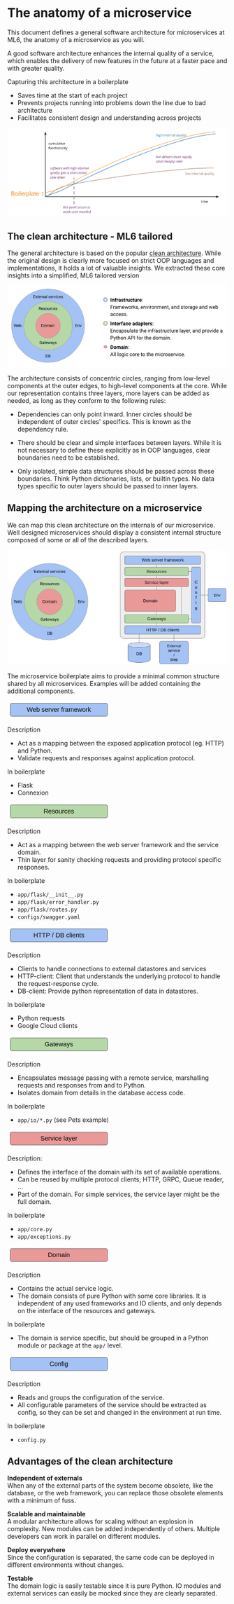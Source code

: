 # The anatomy of a microservice

This document defines a general software architecture for microservices
at ML6, the anatomy of a microservice as you will.

A good software architecture enhances the internal quality of a service,
which enables the delivery of new features in the future at a faster
pace and with greater quality.

Capturing this architecture in a boilerplate

* Saves time at the start of each project
* Prevents projects running into problems down the line due to bad
   architecture
* Facilitates consistent design and understanding across projects

![Internal quality](art/internal_quality.png)

## The clean architecture - ML6 tailored

The general architecture is based on the popular
[clean architecture](https://blog.cleancoder.com/uncle-bob/2012/08/13/the-clean-architecture.html).
While the original design is clearly more focused on strict OOP
languages and implementations, it holds a lot of valuable insights. We
extracted these core insights into a simplified, ML6 tailored version

![clean_architecture](art/clean_architecture.png)

The architecture consists of concentric circles, ranging from low-level
components at the outer edges, to high-level components at the core.
While our representation contains three layers, more layers can be added
as needed, as long as they conform to the following rules:

* Dependencies can only point inward. Inner circles should be
  independent of outer circles' specifics. This is known as the
  dependency rule.

* There should be clear and simple interfaces between layers. While it
  is not necessary to define these explicitly as in OOP languages, clear
  boundaries need to be established.
  
* Only isolated, simple data structures should be passed across these
  boundaries. Think Python dictionaries, lists, or builtin types. No
  data types specific to outer layers should be passed to inner layers.
  
  
## Mapping the architecture on a microservice

We can map this clean architecture on the internals of our microservice.
Well designed microservices should display a consistent internal
structure composed of some or all of the described layers.

![clean_anatomy](art/clean_anatomy.png)

The microservice boilerplate aims to provide a minimal common structure
shared by all microservices. Examples will be added containing the
additional components.

![Web server framework](art/web_server_framework.png)

Description

* Act as a mapping between the exposed application protocol (eg. HTTP)
  and Python. 
* Validate requests and responses against application protocol.

In boilerplate

* Flask
* Connexion

![Resources](art/resources.png)

Description 

* Act as a mapping between the web server framework and the
service domain. 
* Thin layer for sanity checking requests and providing
protocol specific responses.

In boilerplate

* `app/flask/__init__.py`
* `app/flask/error_handler.py`
* `app/flask/routes.py`
* `configs/swagger.yaml`

![HTTP / DB clients](art/HTTP_DB_clients.png)

Description 

* Clients to handle connections to external datastores and
services 
* HTTP-client: Client that understands the underlying protocol to handle
  the request-response cycle.
* DB-client: Provide python representation of data in datastores.

In boilerplate

* Python requests
* Google Cloud clients

![Gateways](art/gateways.png)

Description

* Encapsulates message passing with a remote service, marshalling
  requests and responses from and to Python.
* Isolates domain from details in the database access code. 

In boilerplate

* `app/io/*.py` (see Pets example)

![Service layer](art/service_layer.png)

Description:

* Defines the interface of the domain with its set of available operations.
* Can be reused by multiple protocol clients; HTTP, GRPC, Queue reader,
  ...
* Part of the domain. For simple services, the service layer might be
  the full domain.

In boilerplate

* `app/core.py`
* `app/exceptions.py`

![Domain](art/domain.png)

Description

* Contains the actual service logic. 
* The domain consists of pure Python with some core libraries. It is
  independent of any used frameworks and IO clients, and only depends on
  the interface of the resources and gateways. 
  
In boilerplate

* The domain is service specific, but should be grouped in a Python
  module or package at the `app/` level.
  
![config](art/config.png)

Description

* Reads and groups the configuration of the service.
* All configurable parameters of the service should be extracted as
  config, so they can be set and changed in the environment at run time. 
  
In boilerplate

* `config.py`

## Advantages of the clean architecture

**Independent of externals**  
When any of the external parts of the system become obsolete, like the
database, or the web framework, you can replace those obsolete elements
with a minimum of fuss. 

**Scalable and maintainable**  
A modular architecture allows for scaling without an explosion in
complexity. New modules can be added independently of others. Multiple
developers can work in parallel on different modules.

**Deploy everywhere**  
Since the configuration is separated, the same code can be deployed in
different environments without changes.

**Testable**  
The domain logic is easily testable since it is pure Python. IO modules
and external services can easily be mocked since they are clearly
separated.